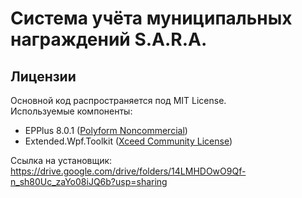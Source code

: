 # Система учёта муниципальных награждений S.A.R.A.

## Лицензии
Основной код распространяется под MIT License.  
Используемые компоненты:
- EPPlus 8.0.1 ([Polyform Noncommercial](https://polyformproject.org/licenses/noncommercial/1.0.0))
- Extended.Wpf.Toolkit ([Xceed Community License](https://xceed.com/license-agreements/))

Ссылка на установщик: https://drive.google.com/drive/folders/14LMHDOwO9Qf-n_sh80Uc_zaYo08iJQ6b?usp=sharing
